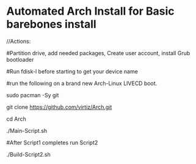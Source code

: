 # Automated Arch Install for Basic barebones install

//Actions:

#Partition drive, add needed packages, Create user account, install Grub bootloader

#Run fdisk-l before starting to get your device name

#run the following on a brand new Arch-Linux LIVECD boot.

sudo pacman -Sy git

git clone https://github.com/virtiz/Arch.git

cd Arch

./Main-Script.sh

#After Script1 completes run Script2 

./Build-Script2.sh
